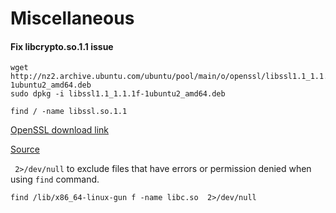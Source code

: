 # Miscellaneous

#### Fix  libcrypto.so.1.1 issue

```
wget http://nz2.archive.ubuntu.com/ubuntu/pool/main/o/openssl/libssl1.1_1.1.1f-1ubuntu2_amd64.deb
sudo dpkg -i libssl1.1_1.1.1f-1ubuntu2_amd64.deb
```

```
find / -name libssl.so.1.1
```

[OpenSSL download link](https://www.openssl.org/source/)

[Source](https://stackoverflow.com/questions/72133316/libssl-so-1-1-cannot-open-shared-object-file-no-such-file-or-directory)


` 2>/dev/null` to exclude files that have errors or permission denied when using `find` command. 

`find /lib/x86_64-linux-gun f -name libc.so  2>/dev/null`

